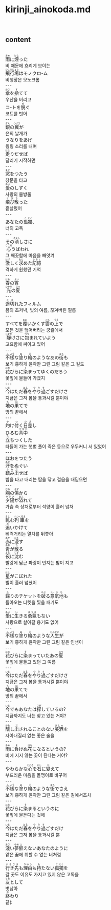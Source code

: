 <h1>kirinji_ainokoda.md</h1><br>
<h2>content</h2><br>
<ruby>雨<rt>あめ</rt></ruby>に<ruby>煙<rt>けむ</rt></ruby>った<br>
비 때문에 흐리게 보이는<br>
<ruby>飛行場<rt>ひこうじょう</rt></ruby>はモノクロ-ム<br>
비행장은 모노크롬<br>
---<br>
<ruby>傘<rt>かさ</rt></ruby>を<ruby>捨<rt>す</rt></ruby>てて<br>
우산을 버리고<br>
コ-トを<ruby>脱<rt>ぬ</rt></ruby>ぐ<br>
코트를 벗어<br>
---<br>
<ruby>銀<rt>ぎん</rt></ruby>の<ruby>翼<rt>つばさ</rt></ruby>が<br>
은의 날개가<br>
うなりをあげ<br>
윙윙 소리를 내며<br>
<ruby>走<rt>はし</rt></ruby>りだせば<br>
달리기 시작하면<br>
---<br>
<ruby>窓<rt>まど</rt></ruby>をつたう<br>
창문을 타고<br>
<ruby>愛<rt>あい</rt></ruby>のしずく<br>
사랑의 물방울<br>
<ruby>飛び散<rt>とびち</rt></ruby>った<br>
흩날렸어<br>
---<br>
あなたの<ruby>孤<rt>こ</rt></ruby><ruby>獨<rt>とく</rt></ruby>、<br>
너의 고독<br>
---<br>
その<ruby>淸<rt>きよし</rt></ruby>しさに<br>
<ruby>心<rt>こころ</rt></ruby>うばわれ<br>
그 깨끗함에 마음을 빼앗겨<br>
<ruby>激<rt>はげ</rt></ruby>しく<ruby>求<rt>もと</rt></ruby>めた<ruby>記憶<rt>きおく</rt></ruby><br>
격하게 원했던 기억<br>
---<br>
<ruby>春<rt>はる</rt></ruby>の<ruby>宵<rt>よい</rt></ruby> <br>
<ruby>光<rt>ひかり</rt></ruby>の<ruby>夏<rt>なつ</rt></ruby> <br>
---<br>
<ruby>途切<rt>とぎ</rt></ruby>れたフィルム<br>
봄의 초저녁, 빛의 여름, 끊겨버린 필름<br>
---<br>
すべてを<ruby>覆<rt>おお</rt></ruby>いかくす<ruby>雲<rt>くも</rt></ruby>の<ruby>上<rt>うえ</rt></ruby>で<br>
모든 것을 덮어버리는 궁궐에서<br>
<ruby>靜<rt>しずか</rt></ruby>けさに<ruby>包<rt>つつ</rt></ruby>まれていよう<br>
고요함에 싸이고 있어<br>
---<br>
<ruby>不<rt>ふ</rt></ruby><ruby>樣<rt>よう</rt></ruby>な<ruby>塗<rt>ぬ</rt></ruby>り<ruby>繪<rt>え</rt></ruby>のようなあの<ruby>街<rt>まち</rt></ruby>も<br>
보기 흉하게 윤곽만 그린 그림 같은 그 길도<br>
<ruby>花<rt>はな</rt></ruby>びらに<ruby>染<rt>そ</rt></ruby>まってゆくのだろう<br>
꽃잎에 물들어 가겠지<br>
---<br>
<ruby>今<rt>いま</rt></ruby>はただ<ruby>春<rt>はる</rt></ruby>を<ruby>やり過<rt>やりす</rt></ruby>ごすだけさ<br>
지금은 그저 봄을 통과시킬 뿐이야<br>
<ruby>地<rt>ち</rt></ruby>の<ruby>果<rt>は</rt></ruby>てで<br>
땅의 끝에서<br>
---<br>
<ruby>灼<rt>や</rt></ruby>け<ruby>付<rt>つ</rt></ruby>く<ruby>日差<rt>ひざ</rt></ruby>し <br>
ひるむ<ruby>背中<rt>せなか</rt></ruby> <br>
<ruby>立<rt>た</rt></ruby>ちつくした<br>
타들어 가는 햇볕 풀이 죽은 등으로 우두커니 서 있었어<br>
---<br>
ほおをつたう<br>
<ruby>汗<rt>あせ</rt></ruby>をぬぐい<br>
<ruby>踏み出<rt>ふみだ</rt></ruby>せば<br>
뺨을 타고 내리는 땀을 닦고 걸음을 내딛으면<br>
---<br>
<ruby>胸<rt>むね</rt></ruby>の<ruby>傷<rt>きず</rt></ruby>から<br>
<ruby>夕陽<rt>ゆうひ</rt></ruby>が<ruby>溢<rt>あふ</rt></ruby>れて<br>
가슴 속 상처로부터 석양이 흘러 넘쳐<br>
---<br>
<ruby>軋<rt>きし</rt></ruby>む<ruby>列<rt>れつ</rt></ruby><ruby>車<rt>くるま</rt></ruby>を<br>
<ruby>追<rt>お</rt></ruby>いかけて<br>
삐걱거리는 열차를 뒤쫓아<br>
<ruby>赤<rt>あか</rt></ruby>に<ruby>浸<rt>ひた</rt></ruby>す <br>
<ruby>靑<rt>あお</rt></ruby>が<ruby>散<rt>ち</rt></ruby>る <br>
<ruby>夜<rt>よる</rt></ruby>に<ruby>沈<rt>しず</rt></ruby>む<br>
빨강에 담근 파랑이 번지는 밤이 지고<br>
---<br>
<ruby>星<rt>ほし</rt></ruby>がこぼれた<br>
별이 흘러 넘쳤어<br>
---<br>
<ruby>歸<rt>き</rt></ruby>りのチケットを<ruby>破<rt>やぶ</rt></ruby>る<ruby>意<rt>い</rt></ruby><ruby>氣<rt>き</rt></ruby><ruby>地<rt>ち</rt></ruby>も<br>
돌아오는 티켓을 찢을 패기도<br>
---<br>
<ruby>愛<rt>あい</rt></ruby>に<ruby>生<rt>い</rt></ruby>きる<ruby>勇氣<rt>ゆうき</rt></ruby>もない<br>
사랑으로 살아갈 용기도 없어<br>
---<br>
<ruby>不<rt>ふ</rt></ruby><ruby>樣<rt>よう</rt></ruby>な<ruby>塗<rt>ぬ</rt></ruby>り<ruby>繪<rt>え</rt></ruby>のような<ruby>人生<rt>じんせい</rt></ruby>が<br>
보기 흉하게 윤곽만 그린 그림 같은 인생이<br>
---<br>
<ruby>花<rt>はな</rt></ruby>びらに<ruby>染<rt>そ</rt></ruby>まっていたあの<ruby>夏<rt>なつ</rt></ruby><br>
꽃잎에 물들고 있던 그 여름<br>
---<br>
<ruby>今<rt>いま</rt></ruby>はただ<ruby>春<rt>はる</rt></ruby>を<ruby>やり過<rt>やりす</rt></ruby>ごすだけさ<br>
지금은 그저 봄을 통과시킬 뿐이야<br>
<ruby>地<rt>ち</rt></ruby>の<ruby>果<rt>は</rt></ruby>てで<br>
땅의 끝에서<br>
---<br>
<ruby>今<rt>いま</rt></ruby>でもあなたは<ruby>探<rt>さが</rt></ruby>しているの?<br>
지금까지도 너는 찾고 있는 거야?<br>
---<br>
<ruby>釀<rt>かも</rt></ruby>し<ruby>出<rt>だ</rt></ruby>されることのない<ruby>美酒<rt>びしゅ</rt></ruby>を<br>
자아내질리 없는 좋은 술을<br>
---<br>
<ruby>雨<rt>あめ</rt></ruby>に<ruby>負<rt>ま</rt></ruby>けぬ<ruby>花<rt>はな</rt></ruby>になるというの?<br>
비에 지지 않는 꽃이 된다는 거야?<br>
---<br>
やわらかな<ruby>心<rt>こころ</rt></ruby>を<ruby>石<rt>いし</rt></ruby>に<ruby>變<rt>か</rt></ruby>えて<br>
부드러운 마음을 돌맹이로 바꾸어<br>
---<br>
<ruby>不<rt>ふ</rt></ruby><ruby>樣<rt>よう</rt></ruby>な<ruby>塗<rt>ぬ</rt></ruby>り<ruby>繪<rt>え</rt></ruby>のような<ruby>街<rt>まち</rt></ruby>でさえ<br>
보기 흉하게 윤곽만 그린 그림 같은 길에서조차<br>
---<br>
<ruby>花<rt>はな</rt></ruby>びらに<ruby>染<rt>そ</rt></ruby>まるというのに<br>
꽃잎에 물든다는 것에<br>
---<br>
<ruby>今<rt>いま</rt></ruby>はただ<ruby>春<rt>はる</rt></ruby>を<ruby>やり過<rt>やりす</rt></ruby>ごすだけ<br>
지금은 그저 봄을 통과시킬 뿐<br>
---<br>
<ruby>淺<rt>あさ</rt></ruby>い<ruby>夢<rt>ゆめ</rt></ruby><ruby>醉<rt>よ</rt></ruby>えないあなたのように<br>
얕은 꿈에 취할 수 없는 너처럼<br>
---<br>
<ruby>行き先<rt>いきさき</rt></ruby>も<ruby>理由<rt>りゆう</rt></ruby>も<ruby>持<rt>も</rt></ruby>たない<ruby>孤<rt>こ</rt></ruby><ruby>獨<rt>とく</rt></ruby>を<br>
갈 곳도 이유도 가지고 있지 않은 고독을<br>
<ruby>友<rt>とも</rt></ruby>として<br>
벗삼아<br>
<ruby>終<rt>お</rt></ruby>わり<br>
끝(:<br>
<br>
